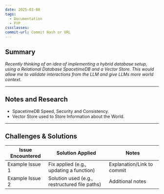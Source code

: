 ```yaml
---
date: 2025-03-08
tags:
  - Documentation
  - FYP
cssclasses: 
commit-url: Commit Hash or URL
---
```

## Summary  
*Recently thinking of an idea of implementing a hybrid database setup, using a Relational Database SpacetimeDB and a Vector Store.
This would allow me to validate interactions from the LLM and give LLMs more world context.*

---
## Notes and Research
- SpacetimeDB Speed, Security and Consistency.
- Vector Store used to Store Information about the World.



---

## Challenges & Solutions  
| Issue Encountered | Solution Applied | Notes |
|------------------|----------------|------|
| Example Issue 1 | Fix applied (e.g., updating a function) | Explanation/Link to commit |
| Example Issue 2 | Solution used (e.g., restructured file paths) | Additional notes |
